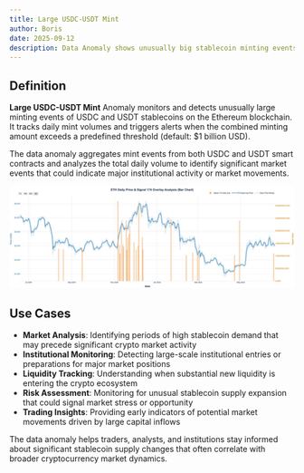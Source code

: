 ```yaml
---
title: Large USDC-USDT Mint
author: Boris
date: 2025-09-12
description: Data Anomaly shows unusually big stablecoin minting events, highlighting potential major market moves or institutional activity.
---
```


## Definition

**Large USDC-USDT Mint** Anomaly monitors and detects unusually large minting events of USDC and USDT stablecoins on the Ethereum blockchain. It tracks daily mint volumes and triggers alerts when the combined minting amount exceeds a predefined threshold (default: $1 billion USD).

The data anomaly aggregates mint events from both USDC and USDT smart contracts and analyzes the total daily volume to identify significant market events that could indicate major institutional activity or market movements.

![](image1.png)

## Use Cases
- **Market Analysis**: Identifying periods of high stablecoin demand that may precede significant crypto market activity
- **Institutional Monitoring**: Detecting large-scale institutional entries or preparations for major market positions
- **Liquidity Tracking**: Understanding when substantial new liquidity is entering the crypto ecosystem
- **Risk Assessment**: Monitoring for unusual stablecoin supply expansion that could signal market stress or opportunity
- **Trading Insights**: Providing early indicators of potential market movements driven by large capital inflows

The data anomaly helps traders, analysts, and institutions stay informed about significant stablecoin supply changes that often correlate with broader cryptocurrency market dynamics.